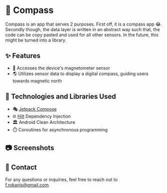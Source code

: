 # 🧭 Compass

Compass is an app that serves 2 purposes. First off, it is a compass app 😂. Secondly though, the data layer is written in an abstract way such that, the code can be copy pasted and used for all other sensors. In the future, this might be turned into a library. 

## ✨ Features

- 🧲 Accesses the device's magnetometer sensor
- 🌎 Utilizes sensor data to display a digital compass, guiding users towards magnetic north

## 🚀 Technologies and Libraries Used

- 🎭 [Jetpack Compose](https://developer.android.com/jetpack/compose)
- 🌐 [Hilt](https://developer.android.com/training/dependency-injection/hilt-android) Dependency Injection
- 🏛️ Android Clean Architecture
- ⏱️ Coroutines for asynchronous programming

## 📷 Screenshots


## 📧 Contact
For any questions or inquiries, feel free to reach out to [f.rokanis@gmail.com](mailto:f.rokanis@gmail.com).
